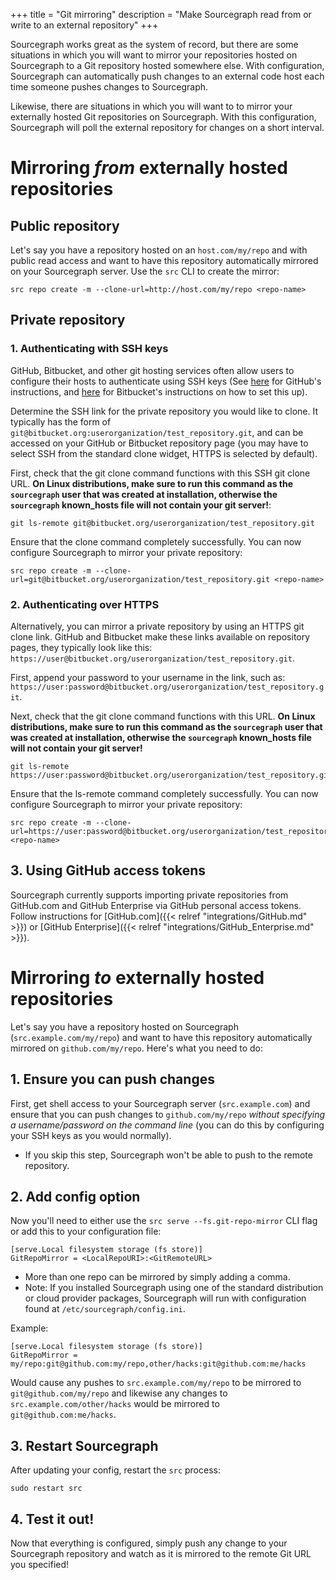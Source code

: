 +++
title = "Git mirroring"
description = "Make Sourcegraph read from or write to an external repository"
+++

Sourcegraph works great as the system of record, but there are some situations in which you will want to mirror your repositories hosted on Sourcegraph to a Git repository hosted somewhere else. With configuration, Sourcegraph can automatically push changes to an external code host each time someone pushes changes to Sourcegraph.

Likewise, there are situations in which you will want to to mirror your externally hosted Git repositories on Sourcegraph. With this configuration, Sourcegraph will poll the external repository for changes on a short interval.

# Mirroring *from* externally hosted repositories

## Public repository

Let's say you have a repository hosted on an `host.com/my/repo` and with public read access and want to
have this repository automatically mirrored on your Sourcegraph server. Use the `src` CLI to create
the mirror:

```
src repo create -m --clone-url=http://host.com/my/repo <repo-name>
```

## Private repository

### 1. Authenticating with SSH keys

GitHub, Bitbucket, and other git hosting services often allow users to configure their hosts to authenticate using SSH keys (See [here](https://help.github.com/articles/generating-ssh-keys/) for GitHub's instructions, and [here](https://confluence.atlassian.com/bitbucket/set-up-ssh-for-git-728138079.html) for Bitbucket's instructions on how to set this up).

Determine the SSH link for the private repository you would like to clone. It typically has the form of `git@bitbucket.org:userorganization/test_repository.git`, and can be accessed on your GitHub or Bitbucket repository page (you may have to select SSH from the standard clone widget, HTTPS is selected by default).


First, check that the git clone command functions with this SSH git clone URL. **On Linux distributions, make sure to run this command as the `sourcegraph` user that was created at installation, otherwise the `sourcegraph` known_hosts file will not contain your git server!**:
```
git ls-remote git@bitbucket.org/userorganization/test_repository.git
```

Ensure that the clone command completely successfully. You can now configure Sourcegraph to mirror your private repository:
```
src repo create -m --clone-url=git@bitbucket.org/userorganization/test_repository.git <repo-name>
```

### 2. Authenticating over HTTPS

Alternatively, you can mirror a private repository by using an HTTPS git clone link. GitHub and Bitbucket make these links available on repository pages, they typically look like this:
`https://user@bitbucket.org/userorganization/test_repository.git`.

First, append your password to your username in the link, such as: `https://user:password@bitbucket.org/userorganization/test_repository.git`.

Next, check that the git clone command functions with this URL. **On Linux distributions, make sure to run this command as the `sourcegraph` user that was created at installation, otherwise the `sourcegraph` known_hosts file will not contain your git server!**
```
git ls-remote https://user:password@bitbucket.org/userorganization/test_repository.git
```

Ensure that the ls-remote command completely successfully. You can now configure Sourcegraph to mirror your private repository:
```
src repo create -m --clone-url=https://user:password@bitbucket.org/userorganization/test_repository.git <repo-name>
```

## 3. Using GitHub access tokens
Sourcegraph currently supports importing private repositories from GitHub.com and GitHub Enterprise via GitHub personal access tokens.
Follow instructions for [GitHub.com]({{< relref "integrations/GitHub.md" >}}) or
[GitHub Enterprise]({{< relref "integrations/GitHub_Enterprise.md" >}}).

# Mirroring *to* externally hosted repositories

Let's say you have a repository hosted on Sourcegraph (`src.example.com/my/repo`) and want to have this repository automatically mirrored on `github.com/my/repo`. Here's what you need to do:

## 1. Ensure you can push changes

First, get shell access to your Sourcegraph server (`src.example.com`) and ensure that you can push changes to `github.com/my/repo` _without specifying a username/password on the command line_ (you can do this by configuring your SSH keys as you would normally).

  - If you skip this step, Sourcegraph won't be able to push to the remote repository.

## 2. Add config option

Now you'll need to either use the `src serve --fs.git-repo-mirror` CLI flag or add this to your configuration file:

```
[serve.Local filesystem storage (fs store)]
GitRepoMirror = <LocalRepoURI>:<GitRemoteURL>
```

- More than one repo can be mirrored by simply adding a comma.
- Note: If you installed Sourcegraph using one of the standard distribution or cloud provider packages,
Sourcegraph will run with configuration found at `/etc/sourcegraph/config.ini`.

Example:

```
[serve.Local filesystem storage (fs store)]
GitRepoMirror = my/repo:git@github.com:my/repo,other/hacks:git@github.com:me/hacks
```

Would cause any pushes to `src.example.com/my/repo` to be mirrored to `git@github.com/my/repo` and likewise any changes to `src.example.com/other/hacks` would be mirrored to `git@github.com:me/hacks`.

## 3. Restart Sourcegraph

After updating your config, restart the `src` process:

```
sudo restart src
```

## 4. Test it out!

Now that everything is configured, simply push any change to your Sourcegraph repository and watch as it is mirrored to the remote Git URL you specified!
